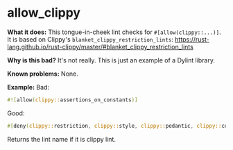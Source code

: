 # allow_clippy

**What it does:** This tongue-in-cheek lint checks for `#[allow(clippy::...)]`. It is
based on Clippy's `blanket_clippy_restriction_lints`:
https://rust-lang.github.io/rust-clippy/master/#blanket_clippy_restriction_lints

**Why is this bad?** It's not really. This is just an example of a Dylint library.

**Known problems:** None.

**Example:**
Bad:

```rust
#![allow(clippy::assertions_on_constants)]
```

Good:

```rust
#[deny(clippy::restriction, clippy::style, clippy::pedantic, clippy::complexity, clippy::perf, clippy::cargo, clippy::nursery)]
```

Returns the lint name if it is clippy lint.
